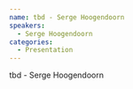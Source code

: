 ```yaml
--- 
name: tbd - Serge Hoogendoorn
speakers: 
  - Serge Hoogendoorn
categories:
  - Presentation
---
```


tbd - Serge Hoogendoorn